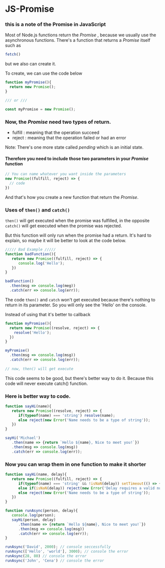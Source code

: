 # JS-Promise

### this is a note of the Promise in JavaScript

Most of Node.js functions return the _Promise_ , because we usually use the asynchronous functions.
There's a function that returns a _Promise_ itself such as
```js
fetch()
```

but we also can create it.

To create, we can use the code below
```js
function myPromise(){
  return new Promise();
}

/// or ///

const myPromise = new Promise();
```

### Now, the _Promise_ need two types of return.
- fulfill : meaning that the operation succeed
- reject : meaning that the operation failed or had an error

Note: There's one more state called _pending_ which is an initial state.

#### Therefore you need to include those two parameters in your _Promise_ function
```js
// You can name whatever you want inside the parameters
new Promise((fulfill, reject) => {
  // code
})
```

And that's how you create a new function that return the _Promise_.

### Uses of `then()` and `catch()`

`then()` will get executed when the promise was fulfilled, in the opposite `catch()` will get executed when the promise was rejected.

But this function will only run when the promise had a return. It's hard to explain, so maybe it will be better to look at the code below.

```js
///// Bad Example /////
function badFunction(){
   return new Promise((fulfill, reject) => {
      console.log('Hello');
   })
}

badFunction()
  .then(msg => console.log(meg))
  .catch(err => console.log(err));
```

The code `then()` and `catch` won't get executed because there's nothing to return in its parameter.
So you will only see the 'Hello' on the console.

Instead of using that it's better to callback
```js
function myPromise(){
  return new Promise((resolve, reject) => {
    resolve('Hello');
  })
}

myPromise()
  .then(msg => console.log(msg))
  .catch(err => console.log(err));
 
// now, then() will get execute
```
This code seems to be good, but there's better way to do it. Because this code will never execute catch() function.

### Here is better way to code.
```js
function sayHi(name){
   return new Promise((resolve, reject) => {
      if(typeof(name) === 'string') resolve(name);
      else reject(new Error('Name needs to be a type of string'));
   })
}

sayHi('Michael')
   .then(name => {return `Hello ${name}, Nice to meet you!`})
   .then(msg => console.log(msg))
   .catch(err => console.log(err));
```

### Now you can wrap them in one function to make it shorter
```js
function sayHi(name, delay){
   return new Promise((fulfill, reject) => {
      if(typeof(name) === 'string' && !isNaN(delay)) setTimeout(() => { fulfill(name) }, delay);
      else if(isNaN(delay)) reject(new Error('Delay requires a valid number'));
      else reject(new Error('Name needs to be a type of string'));
   })
}

function runAsync(person, delay){
   console.log(person);
   sayHi(person, delay)
      .then(name => {return `Hello ${name}, Nice to meet you!`})
      .then(msg => console.log(msg))
      .catch(err => console.log(err));
}

runAsync('David', 2000); // console seccessfully
runAsync(['Hello', 'world'], 3000); // console the error
runAsync(28, 80) // console the error
runAsync('John', 'Cena') // console the error
```
